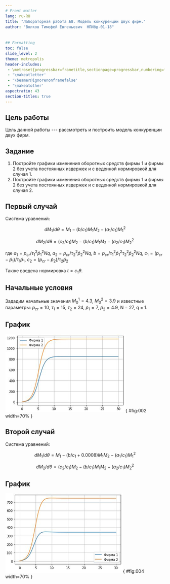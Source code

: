 ```yaml
---
# Front matter
lang: ru-RU
title: "Лабораторная работа №8. Модель конкуренции двух фирм."
author: "Волков Тимофей Евгеньевич  НПИбд-01-18"


## Formatting
toc: false
slide_level: 2
theme: metropolis
header-includes: 
 - \metroset{progressbar=frametitle,sectionpage=progressbar,numbering=fraction}
 - '\makeatletter'
 - '\beamer@ignorenonframefalse'
 - '\makeatother'
aspectratio: 43
section-titles: true
---
```


## Цель работы

Цель данной работы --- рассмотреть и построить модель конкуренции двух фирм.   

## Задание

1. Постройте графики изменения оборотных средств фирмы 1 и фирмы 2 без
учета постоянных издержек и с веденной нормировкой для случая 1.
2. Постройте графики изменения оборотных средств фирмы 1 и фирмы 2 без
учета постоянных издержек и с веденной нормировкой для случая 2.

## Первый случай

Система уравнений:

$$
dM_{1}/d\theta = M_{1} - (b/c_{1})M_{1}M_{2} - (a_{1}/c_{1})M_{1}^2 
$$
 
$$
dM_{2}/d\theta = (c_{2}/c_{1})M_{2} - (b/c_{1})M_{1}M_{2} - (a_{2}/c_{1})M_{2}^2 
$$

где 
$a_{1} = p_{cr}/\tau_{1}^2 \widetilde{p}_{1}^2 Nq$, 
$a_{2} = p_{cr}/\tau_{2}^2 \widetilde{p}_{2}^2 Nq$, 
$b = p_{cr}/\tau_{1}^2 \widetilde{p}_{1}^2 \tau_{2}^2 \widetilde{p}_{2}^2 Nq$, 
$c_{1} = (p_{cr} - \widetilde{p}_{1})/\tau_{1} \widetilde{p}_{1}$, 
$c_{2} = (p_{cr} - \widetilde{p}_{2})/\tau_{2} \widetilde{p}_{2}$

Также введена нормировка $t = c_{1}\theta$.

## Начальные условия

Зададим
начальные значения $M_{0}^1 = 4.3$, $M_{0}^2 = 3.9$
и известные параметры:
$p_{cr} = 10$, $\tau_{1} = 15$, $\tau_{2} = 24$, $\widetilde{p}_{1} = 7$, 
$\widetilde{p}_{2} = 4.9$, N = 27, q = 1.

## График 

![График изменения оборотных средств](image/2.jpg){ #fig:002 width=70% }

## Второй случай

Система уравнений:

$$
dM_{1}/d\theta = M_{1} - (b/c_{1} + 0.0008)M_{1}M_{2} - (a_{1}/c_{1})M_{1}^2 
$$
 
$$
dM_{2}/d\theta = (c_{2}/c_{1})M_{2} - (b/c_{1})M_{1}M_{2} - (a_{2}/c_{1})M_{2}^2 
$$

## График 

![График изменения оборотных средств](image/4.jpg){ #fig:004 width=70% }


